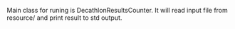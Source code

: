 Main class for runing is DecathlonResultsCounter. 
It will read input file from resource/ and print result to std output.